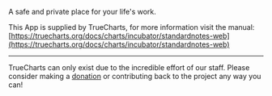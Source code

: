 A safe and private place for your life's work.

This App is supplied by TrueCharts, for more information visit the manual: [https://truecharts.org/docs/charts/incubator/standardnotes-web](https://truecharts.org/docs/charts/incubator/standardnotes-web)

---

TrueCharts can only exist due to the incredible effort of our staff.
Please consider making a [donation](https://truecharts.org/docs/about/sponsor) or contributing back to the project any way you can!
